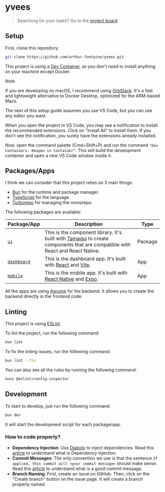 # yvees

> Searching for your tasks? Go to the [project board](https://github.com/users/arthur-fontaine/projects/5/views/3)

## Setup

First, clone this repository:

```bash
git clone https://github.com/arthur-fontaine/yvees.git
```

This project is using a [Dev Container](https://containers.dev/), so you don't need to install anything on your machine except Docker.

> [!NOTE]
> If you are developing on macOS, I recommend using [OrbStack](https://orbstack.dev/). It's a fast and lightweight alternative to Docker Desktop, optimized for the ARM-based Macs.

The next of this setup guide assumes you use VS Code, but you can use any
editor you want.

When you open the project in VS Code, you may see a notification to install the
recommended extensions. Click on "Install All" to install them. If you don't see
the notification, you surely have the extensions already installed.

Now, open the command palette (Cmd+Shift+P) and run the command
`"Dev Containers: Reopen in Container"`. This will build the development
container and open a new VS Code window inside it.

## Packages/Apps

I think we can consider that this project relies on 3 main things:

- [Bun](https://bun.dev/) for the runtime and package manager.
- [TypeScript](https://www.typescriptlang.org/) for the language.
- [Turborepo](https://turbo.build/repo) for managing the monorepo.

The following packages are available:

| Package/App | Description | Type |
| --- | --- | --- |
| [`ui`](./packages/ui/) | This is the component library. It's built with [Tamagui](https://tamagui.dev/) to create components that are compatible with React and React Native. | Package |
| [`dashboard`](./apps/dashboard/) | This is the dashboard app. It's built with [React](https://reactjs.org/) and [Vite](https://vitejs.dev/). | App |
| [`mobile`](./apps/mobile/) | This is the mobile app. It's built with [React Native](https://reactnative.dev/) and [Expo](https://expo.dev/). | App |

All the apps are using [Agrume](https://agrume.js.org/) for the backend. It allows you to create the backend directly in the frontend code.

## Linting

This project is using [ESLint](https://eslint.org/).

To lint the project, run the following command:

```bash
bun lint
```

To fix the linting issues, run the following command:

```bash
bun lint --fix
```

You can also see all the rules by running the following command:

```bash
bunx @eslint/config-inspector
```

## Development

To start to develop, just run the following command:

```bash
bun dev
```

It will start the development script for each package/app.

### How to code properly?

- **Dependency Injection**: Use [Diabolo](https://diabolo.js.org/) to inject dependencies. Read this [article](https://khalilstemmler.com/articles/tutorials/dependency-injection-inversion-explained/) to understand what is Dependency Injection.
- **Commit Messages**: The only convention we use is that the sentence `If applied, this commit will <your commit message>` should make sense. Read this [article](https://chris.beams.io/posts/git-commit/) to understand what is a good commit message.
- **Branch Naming**: First, create an issue on GitHub. Then, click on the
"Create branch" button on the issue page. It will create a branch properly
named.
